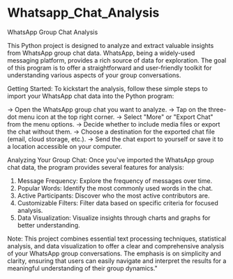 # Whatsapp_Chat_Analysis
WhatsApp Group Chat Analysis

This Python project is designed to analyze and extract valuable insights from WhatsApp group chat data. WhatsApp, being a widely-used messaging platform, provides a rich source of data for exploration. The goal of this program is to offer a straightforward and user-friendly toolkit for understanding various aspects of your group conversations.

Getting Started:
To kickstart the analysis, follow these simple steps to import your WhatsApp chat data into the Python program:

-> Open the WhatsApp group chat you want to analyze.
-> Tap on the three-dot menu icon at the top right corner.
-> Select "More" or "Export Chat" from the menu options.
-> Decide whether to include media files or export the chat without them.
-> Choose a destination for the exported chat file (email, cloud storage, etc.).
-> Send the chat export to yourself or save it to a location accessible on your computer.

Analyzing Your Group Chat:
Once you've imported the WhatsApp group chat data, the program provides several features for analysis:

1. Message Frequency: Explore the frequency of messages over time.
2. Popular Words: Identify the most commonly used words in the chat.
3. Active Participants: Discover who the most active contributors are.
4. Customizable Filters: Filter data based on specific criteria for focused analysis.
5. Data Visualization: Visualize insights through charts and graphs for better understanding.

Note:
This project combines essential text processing techniques, statistical analysis, and data visualization to offer a clear and comprehensive analysis of your WhatsApp group conversations. The emphasis is on simplicity and clarity, ensuring that users can easily navigate and interpret the results for a meaningful understanding of their group dynamics."






